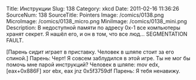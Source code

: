 Title: Инструкции 
Slug: 138 
Category: xkcd 
Date: 2011-02-16 11:36:26 
SourceNum: 138 
SourceTitle: Pointers 
Image: /comics/0138.png 
MicroImage: /comics/0138_micro.png 
MiniImage: /comics/0138_mini.png 
Description: В недоступной памяти по адресу 0x-1 все компьютеры хранят секрет. Я нашёл его, и он в том, что все люд... SEGMENTATION FAULT. 

[Парень сидит играет в приставку. Человек в шляпе стоит за его спиной.]
Парень: Черт! Я совсем заблудился в этой игре. Ты не мог бы помочь мне парой инструкций?
Человек в шляпе: mov edx, [eax+0x886F]  xor ebx, eax  jnz 0x5f3759df
Парень: Я тебя ненавижу.